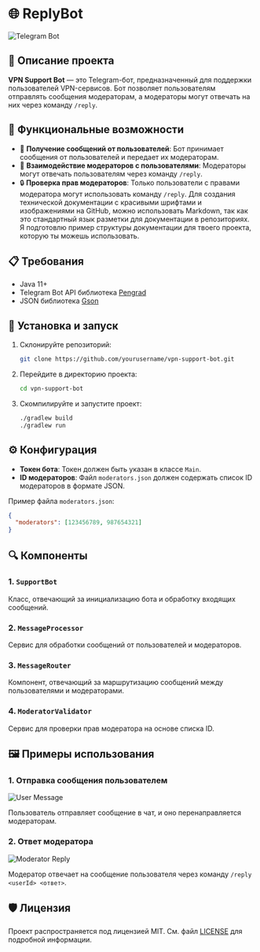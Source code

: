 # 🌐 ReplyBot

![Telegram Bot](https://example.com/telegram-bot-banner.png)

## 📖 Описание проекта

**VPN Support Bot** — это Telegram-бот, предназначенный для поддержки пользователей VPN-сервисов. Бот позволяет пользователям отправлять сообщения модераторам, а модераторы могут отвечать на них через команду `/reply`.

## 🚀 Функциональные возможности

- 📩 **Получение сообщений от пользователей**: Бот принимает сообщения от пользователей и передает их модераторам.
- 👥 **Взаимодействие модераторов с пользователями**: Модераторы могут отвечать пользователям через команду `/reply`.
- 🔒 **Проверка прав модераторов**: Только пользователи с правами модератора могут использовать команду `/reply`.
Для создания технической документации с красивыми шрифтами и изображениями на GitHub, можно использовать Markdown, так как это стандартный язык разметки для документации в репозиториях. Я подготовлю пример структуры документации для твоего проекта, которую ты можешь использовать.
## 📋 Требования

- Java 11+
- Telegram Bot API библиотека [Pengrad](https://github.com/pengrad/java-telegram-bot-api)
- JSON библиотека [Gson](https://github.com/google/gson)

## 📝 Установка и запуск

1. Склонируйте репозиторий:

    ```bash
    git clone https://github.com/yourusername/vpn-support-bot.git
    ```

2. Перейдите в директорию проекта:

    ```bash
    cd vpn-support-bot
    ```

3. Скомпилируйте и запустите проект:

    ```bash
    ./gradlew build
    ./gradlew run
    ```

## ⚙️ Конфигурация

- **Токен бота**: Токен должен быть указан в классе `Main`.
- **ID модераторов**: Файл `moderators.json` должен содержать список ID модераторов в формате JSON.

Пример файла `moderators.json`:

```json
{
  "moderators": [123456789, 987654321]
}
```

## 🔍 Компоненты

### 1. `SupportBot`

Класс, отвечающий за инициализацию бота и обработку входящих сообщений.

### 2. `MessageProcessor`

Сервис для обработки сообщений от пользователей и модераторов.

### 3. `MessageRouter`

Компонент, отвечающий за маршрутизацию сообщений между пользователями и модераторами.

### 4. `ModeratorValidator`

Сервис для проверки прав модератора на основе списка ID.

## 🖼️ Примеры использования

### 1. Отправка сообщения пользователем

![User Message](https://example.com/user-message.png)

Пользователь отправляет сообщение в чат, и оно перенаправляется модераторам.

### 2. Ответ модератора

![Moderator Reply](https://example.com/moderator-reply.png)

Модератор отвечает на сообщение пользователя через команду `/reply <userId> <ответ>`.

## 🛡️ Лицензия

Проект распространяется под лицензией MIT. См. файл [LICENSE](LICENSE) для подробной информации.
